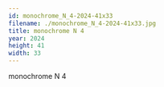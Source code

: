 ```yaml
---
id: monochrome_N_4-2024-41x33
filename: ./monochrome_N_4-2024-41x33.jpg
title: monochrome N 4
year: 2024
height: 41
width: 33
---
```


monochrome N 4
